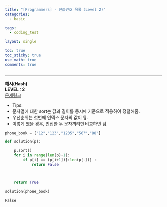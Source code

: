 ```yaml
---
title: "[Programmers] - 전화번호 목록 (Level 2)"
categories:
  - basic

tags:
  - coding_test

layout: single

toc: true
toc_sticky: true
use_math: true
comments: true
---
```


---
**해시(Hash)**  
**LEVEL : 2**   
[문제링크](https://programmers.co.kr/learn/courses/30/lessons/42577)  

- Tips:
- 문자열에 대한 sort는 값과 길이를 동시에 기준으로 적용하여 정렬해줌.
- 우선순위는 첫번째 인덱스 문자의 값이 됨.
- 이렇게 했을 경우, 인접한 두 문자끼리만 비교하면 됨.


```python
phone_book = ["12","123","1235","567","88"]
```


```python
def solution(p):

    p.sort()
    for i in range(len(p)-1):
        if p[i] == (p[i+1])[:len(p[i])] :
            return False



    return True
```


```python
solution(phone_book)
```




    False
